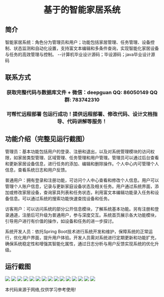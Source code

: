 <p><h1 align="center">基于的智能家居系统</h1></p>

## 简介
智能家居系统：角色分为管理员和用户；功能包括家居管理、任务管理、设备控制、状态监测和自动化设置，支持富文本编辑和多条件查询，实现智能化家居设备与任务的高效管理与控制。    --计算机毕业设计源码；毕设源码；java毕业设计源码


## 联系方式
<p><h3 align="center">获取完整代码与数据库文件 + 微信：deepguan QQ: 86050149 QQ群: 783742310</h3></p>
<p><h3 align="center">可帮忙远程部署 包运行成功！提供远程部署、修改代码、设计文档指导、代码讲解等服务！</h3></p>

## 功能介绍（完整见运行截图）
管理员：基本功能包括用户的登录、注册和退出，以及对系统管理模块的访问权限，如家居类型管理、区域管理、任务管理和用户管理。管理员可以通过后台查看和更新家居设备信息，进行任务的添加、编辑和删除操作。个人中心内可管理个人信息，查看系统日志和用户反馈。

普通用户：拥有登录和注册功能，可访问个人中心查看和修改个人信息。用户可以管理个人账户信息，记录与更新家庭设备状态及相关任务。用户通过系统界面，添加或修改家居设备，查询家具列表和任务状态，利用富文本编辑功能录入任务和设备信息。可以通过系统的搜索功能快速查找设备和任务。

访客用户：可以访问系统的部分公开信息模块，了解系统基本功能。另有注册和登录通道，注册后可升级为普通用户，参与深度交互。系统首页展示各大功能模块，引导用户进行有价值的操作，如设备和任务的进一步探讨。

系统开发人员：依托Spring Boot技术进行系统开发和维护，保障系统的正常运行，优化用户界面，提升用户体验。开发人员需对系统进行定期更新和功能扩充，确保系统稳定性和增强其智能化属性，通过日志分析与用户反馈实现系统的优化升级。


## 运行截图
![](https://bs-1329754181.cos.ap-shanghai.myqcloud.com/spring/SmartHomeSystem/img/001.jpg)
![](https://bs-1329754181.cos.ap-shanghai.myqcloud.com/spring/SmartHomeSystem/img/002.jpg)
![](https://bs-1329754181.cos.ap-shanghai.myqcloud.com/spring/SmartHomeSystem/img/003.jpg)
![](https://bs-1329754181.cos.ap-shanghai.myqcloud.com/spring/SmartHomeSystem/img/004.jpg)
![](https://bs-1329754181.cos.ap-shanghai.myqcloud.com/spring/SmartHomeSystem/img/005.jpg)
![](https://bs-1329754181.cos.ap-shanghai.myqcloud.com/spring/SmartHomeSystem/img/006.jpg)
![](https://bs-1329754181.cos.ap-shanghai.myqcloud.com/spring/SmartHomeSystem/img/007.jpg)
![](https://bs-1329754181.cos.ap-shanghai.myqcloud.com/spring/SmartHomeSystem/img/008.jpg)
![](https://bs-1329754181.cos.ap-shanghai.myqcloud.com/spring/SmartHomeSystem/img/009.jpg)
![](https://bs-1329754181.cos.ap-shanghai.myqcloud.com/spring/SmartHomeSystem/img/010.jpg)
![](https://bs-1329754181.cos.ap-shanghai.myqcloud.com/spring/SmartHomeSystem/img/011.jpg)
![](https://bs-1329754181.cos.ap-shanghai.myqcloud.com/spring/SmartHomeSystem/img/012.jpg)
![](https://bs-1329754181.cos.ap-shanghai.myqcloud.com/spring/SmartHomeSystem/img/013.jpg)
![](https://bs-1329754181.cos.ap-shanghai.myqcloud.com/spring/SmartHomeSystem/img/014.jpg)
![](https://bs-1329754181.cos.ap-shanghai.myqcloud.com/spring/SmartHomeSystem/img/015.jpg)

<p>本代码来源于网络,仅供学习参考使用!</p>
